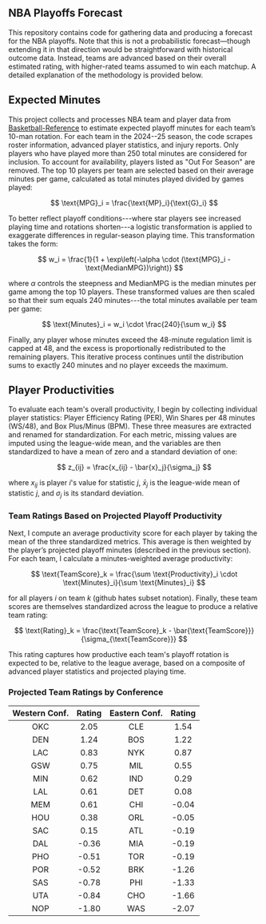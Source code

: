 
## NBA Playoffs Forecast

This repository contains code for gathering data and producing a forecast for the NBA playoffs. Note that this is not a probabilistic forecast—though extending it in that direction would be straightforward with historical outcome data. Instead, teams are advanced based on their overall estimated rating, with higher-rated teams assumed to win each matchup. A detailed explanation of the methodology is provided below.

## Expected Minutes

This project collects and processes NBA team and player data from [Basketball-Reference](https://www.basketball-reference.com) to estimate expected playoff minutes for each team’s 10-man rotation. For each team in the 2024--25 season, the code scrapes roster information, advanced player statistics, and injury reports. Only players who have played more than 250 total minutes are considered for inclusion. To account for availability, players listed as "Out For Season" are removed. The top 10 players per team are selected based on their average minutes per game, calculated as total minutes played divided by games played:

$$
\text{MPG}_i = \frac{\text{MP}_i}{\text{G}_i}
$$

To better reflect playoff conditions---where star players see increased playing time and rotations shorten---a logistic transformation is applied to exaggerate differences in regular-season playing time. This transformation takes the form:

$$
w_i = \frac{1}{1 + \exp\left(-\alpha \cdot (\text{MPG}_i - \text{MedianMPG})\right)}
$$

where $\alpha$ controls the steepness and $\text{MedianMPG}$ is the median minutes per game among the top 10 players. These transformed values are then scaled so that their sum equals 240 minutes---the total minutes available per team per game:

$$
\text{Minutes}_i = w_i \cdot \frac{240}{\sum w_i}
$$

Finally, any player whose minutes exceed the 48-minute regulation limit is capped at 48, and the excess is proportionally redistributed to the remaining players. This iterative process continues until the distribution sums to exactly 240 minutes and no player exceeds the maximum.

## Player Productivities

To evaluate each team's overall productivity, I begin by collecting individual player statistics: Player Efficiency Rating (PER), Win Shares per 48 minutes (WS/48), and Box Plus/Minus (BPM). These three measures are extracted and renamed for standardization. For each metric, missing values are imputed using the league-wide mean, and the variables are then standardized to have a mean of zero and a standard deviation of one:

$$
z_{ij} = \frac{x_{ij} - \bar{x}_j}{\sigma_j}
$$

where $x_{ij}$ is player $i$'s value for statistic $j$, $\bar{x}_j$ is the league-wide mean of statistic $j$, and $\sigma_j$ is its standard deviation.

### Team Ratings Based on Projected Playoff Productivity

Next, I compute an average productivity score for each player by taking the mean of the three standardized metrics. This average is then weighted by the player’s projected playoff minutes (described in the previous section). For each team, I calculate a minutes-weighted average productivity:

$$
\text{TeamScore}_k = \frac{\sum \text{Productivity}_i \cdot \text{Minutes}_i}{\sum \text{Minutes}_i}
$$

for all players $i$ on team $k$ (github hates subset notation). Finally, these team scores are themselves standardized across the league to produce a relative team rating:

$$
\text{Rating}_k = \frac{\text{TeamScore}_k - \bar{\text{TeamScore}}}{\sigma_{\text{TeamScore}}}
$$

This rating captures how productive each team's playoff rotation is expected to be, relative to the league average, based on a composite of advanced player statistics and projected playing time.

### Projected Team Ratings by Conference

| Western Conf. | Rating | Eastern Conf. | Rating |
|:-------------:|:------:|:-------------:|:------:|
| OKC           |  2.05  | CLE           |  1.54  |
| DEN           |  1.24  | BOS           |  1.22  |
| LAC           |  0.83  | NYK           |  0.87  |
| GSW           |  0.75  | MIL           |  0.55  |
| MIN           |  0.62  | IND           |  0.29  |
| LAL           |  0.61  | DET           |  0.08  |
| MEM           |  0.61  | CHI           | -0.04  |
| HOU           |  0.38  | ORL           | -0.05  |
| SAC           |  0.15  | ATL           | -0.19  |
| DAL           | -0.36  | MIA           | -0.19  |
| PHO           | -0.51  | TOR           | -0.19  |
| POR           | -0.52  | BRK           | -1.26  |
| SAS           | -0.78  | PHI           | -1.33  |
| UTA           | -0.84  | CHO           | -1.66  |
| NOP           | -1.80  | WAS           | -2.07  |
